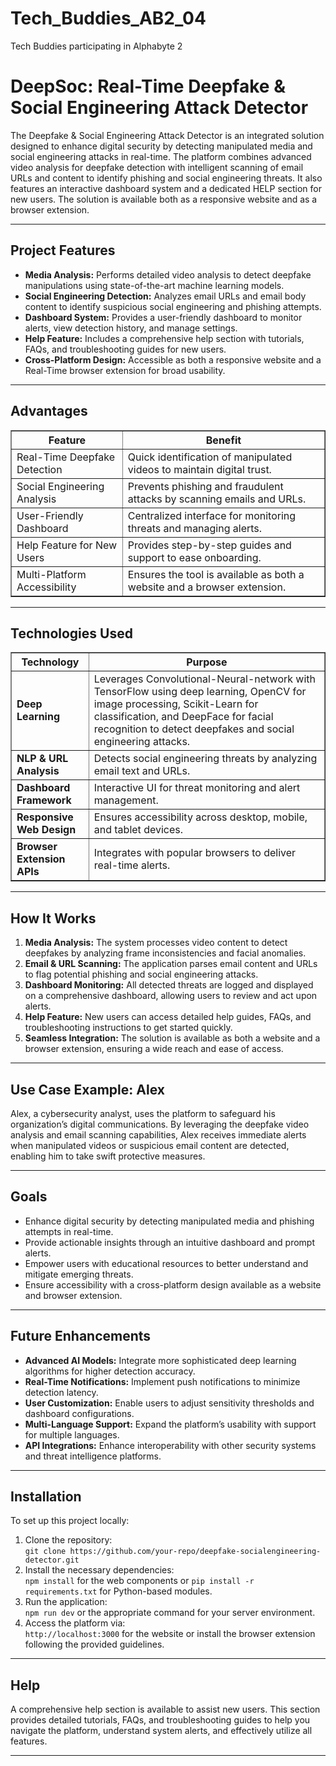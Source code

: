 # Tech_Buddies_AB2_04
 Tech Buddies participating in Alphabyte 2
<!DOCTYPE html>
<html>
<head>
  <meta charset="UTF-8">
</head>
<body>
  <div class="container">
    <h1>DeepSoc: Real-Time Deepfake & Social Engineering Attack Detector</h1>
    <p>
      The Deepfake & Social Engineering Attack Detector is an integrated solution designed to enhance digital security by detecting manipulated media and social engineering attacks in real-time. The platform combines advanced video analysis for deepfake detection with intelligent scanning of email URLs and content to identify phishing and social engineering threats. It also features an interactive dashboard system and a dedicated HELP section for new users. The solution is available both as a responsive website and as a browser extension.
    </p>
    <hr>
    <h2>Project Features</h2>
    <ul>
      <li>
        <strong>Media Analysis:</strong> Performs detailed video analysis to detect deepfake manipulations using state-of-the-art machine learning models.
      </li>
      <li>
        <strong>Social Engineering Detection:</strong> Analyzes email URLs and email body content to identify suspicious social engineering and phishing attempts.
      </li>
      <li>
        <strong>Dashboard System:</strong> Provides a user-friendly dashboard to monitor alerts, view detection history, and manage settings.
      </li>
      <li>
        <strong>Help Feature:</strong> Includes a comprehensive help section with tutorials, FAQs, and troubleshooting guides for new users.
      </li>
      <li>
        <strong>Cross-Platform Design:</strong> Accessible as both a responsive website and a Real-Time browser extension for broad usability.
      </li>
    </ul>
    <hr>
    <h2>Advantages</h2>
    <table border="1">
      <thead>
        <tr>
          <th>Feature</th>
          <th>Benefit</th>
        </tr>
      </thead>
      <tbody>
        <tr>
          <td>Real-Time Deepfake Detection</td>
          <td>Quick identification of manipulated videos to maintain digital trust.</td>
        </tr>
        <tr>
          <td>Social Engineering Analysis</td>
          <td>Prevents phishing and fraudulent attacks by scanning emails and URLs.</td>
        </tr>
        <tr>
          <td>User-Friendly Dashboard</td>
          <td>Centralized interface for monitoring threats and managing alerts.</td>
        </tr>
        <tr>
          <td>Help Feature for New Users</td>
          <td>Provides step-by-step guides and support to ease onboarding.</td>
        </tr>
        <tr>
          <td>Multi-Platform Accessibility</td>
          <td>Ensures the tool is available as both a website and a browser extension.</td>
        </tr>
      </tbody>
    </table>
    <hr>
    <h2>Technologies Used</h2>
    <table border="1">
      <thead>
        <tr>
          <th>Technology</th>
          <th>Purpose</th>
        </tr>
      </thead>
      <tbody>
        <tr>
          <td><strong>Deep Learning</strong></td>
          <td>Leverages  Convolutional-Neural-network with TensorFlow using deep learning, OpenCV for image processing, Scikit-Learn for classification, and DeepFace for facial recognition to detect deepfakes and social engineering attacks.</td>
        </tr>
        <tr>
          <td><strong>NLP & URL Analysis</strong></td>
          <td>Detects social engineering threats by analyzing email text and URLs.</td>
        </tr>
        <tr>
          <td><strong>Dashboard Framework</strong></td>
          <td>Interactive UI for threat monitoring and alert management.</td>
        </tr>
        <tr>
          <td><strong>Responsive Web Design</strong></td>
          <td>Ensures accessibility across desktop, mobile, and tablet devices.</td>
        </tr>
        <tr>
          <td><strong>Browser Extension APIs</strong></td>
          <td>Integrates with popular browsers to deliver real-time alerts.</td>
        </tr>
      </tbody>
    </table>
    <hr>
    <h2>How It Works</h2>
    <ol>
      <li>
        <strong>Media Analysis:</strong> The system processes video content to detect deepfakes by analyzing frame inconsistencies and facial anomalies.
      </li>
      <li>
        <strong>Email & URL Scanning:</strong> The application parses email content and URLs to flag potential phishing and social engineering attacks.
      </li>
      <li>
        <strong>Dashboard Monitoring:</strong> All detected threats are logged and displayed on a comprehensive dashboard, allowing users to review and act upon alerts.
      </li>
      <li>
        <strong>Help Feature:</strong> New users can access detailed help guides, FAQs, and troubleshooting instructions to get started quickly.
      </li>
      <li>
        <strong>Seamless Integration:</strong> The solution is available as both a website and a browser extension, ensuring a wide reach and ease of access.
      </li>
    </ol>
    <hr>
    <h2>Use Case Example: Alex</h2>
    <p>
      Alex, a cybersecurity analyst, uses the platform to safeguard his organization’s digital communications. By leveraging the deepfake video analysis and email scanning capabilities, Alex receives immediate alerts when manipulated videos or suspicious email content are detected, enabling him to take swift protective measures.
    </p>
    <hr>
    <h2>Goals</h2>
    <ul>
      <li>Enhance digital security by detecting manipulated media and phishing attempts in real-time.</li>
      <li>Provide actionable insights through an intuitive dashboard and prompt alerts.</li>
      <li>Empower users with educational resources to better understand and mitigate emerging threats.</li>
      <li>Ensure accessibility with a cross-platform design available as a website and browser extension.</li>
    </ul>
    <hr>
    <h2>Future Enhancements</h2>
    <ul>
      <li><strong>Advanced AI Models:</strong> Integrate more sophisticated deep learning algorithms for higher detection accuracy.</li>
      <li><strong>Real-Time Notifications:</strong> Implement push notifications to minimize detection latency.</li>
      <li><strong>User Customization:</strong> Enable users to adjust sensitivity thresholds and dashboard configurations.</li>
      <li><strong>Multi-Language Support:</strong> Expand the platform’s usability with support for multiple languages.</li>
      <li><strong>API Integrations:</strong> Enhance interoperability with other security systems and threat intelligence platforms.</li>
    </ul>
    <hr>
    <h2>Installation</h2>
    <p>To set up this project locally:</p>
    <ol>
      <li>Clone the repository:
        <br>
        <code>git clone https://github.com/your-repo/deepfake-socialengineering-detector.git</code>
      </li>
      <li>Install the necessary dependencies:
        <br>
        <code>npm install</code> for the web components or <code>pip install -r requirements.txt</code> for Python-based modules.
      </li>
      <li>Run the application:
        <br>
        <code>npm run dev</code> or the appropriate command for your server environment.
      </li>
      <li>Access the platform via:
        <br>
        <code>http://localhost:3000</code> for the website or install the browser extension following the provided guidelines.
      </li>
    </ol>
    <hr>
    <h2>Help</h2>
    <p>
      A comprehensive help section is available to assist new users. This section provides detailed tutorials, FAQs, and troubleshooting guides to help you navigate the platform, understand system alerts, and effectively utilize all features.
    </p>
    <hr>
 
  </div>
</body>
</html>
